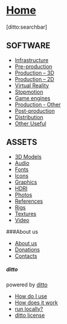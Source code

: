 # [Home]()

[ditto:searchbar]


## SOFTWARE
- [Infrastructure](#docs/sw_infrastructure)
- [Pre-production](#docs/sw_preprod)
- [Production – 3D](#docs/sw_prod_3d)
- [Production – 2D](#docs/sw_prod_2d)
- [Virtual Reality](#docs/sw_prod_vr)
- [Stopmotion](#docs/sw_prod_stopmotion)
- [Game engines](#docs/sw_prod_gameengines)
- [Production - Other](#docs/sw_prod_other)
- [Post-production](#docs/sw_postprod)
- [Distribution](#docs/sw_other_distribution)
- [Other Useful](#docs/sw_other_useful)

## ASSETS
- [3D Models](#docs/assets_3dmodels)
- [Audio](#docs/assets_audio)
- [Fonts](#docs/assets_fonts)
- [Icons](#docs/assets_icons)
- [Graphics](#docs/assets_graphics)
- [HDRI](#docs/assets_hdri)
- [Photos](#docs/assets_photos)
- [References](#docs/assets_references)
- [Rigs](#docs/assets_rigs)
- [Textures](#docs/assets_textures)
- [Video](#docs/assets_video)


###About us
- [About us](#docs/about_us)
- [Donations](#docs/donations)
- [Contacts](#docs/contact_us)

##### ditto
powered by [ditto](https://github.com/chutsu/ditto/)
- [How do I use](#docs/how_do_i_use_ditto)
- [How does it work](#docs/how_does_it_work)
- [run locally?](#docs/how_do_i_run_ditto_locally)
- [ditto license](#docs/ditto_license)


